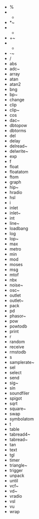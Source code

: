 - %
- *
- *~
- +
- +~
- -
- -~
- /
- abs
- adc~
- array
- atan
- atan2
- bng
- bp~
- change
- clip
- clip~
- cos
- dac~
- dbtopow
- dbtorms
- del
- delay
- delread~
- delwrite~
- exp
- f
- float
- floatatom
- ftom
- graph
- hip~
- hradio
- hsl
- i
- inlet
- inlet~
- int
- line~
- loadbang
- log
- lop~
- max
- metro
- min
- mod
- moses
- msg
- mtof
- nbx
- noise~
- osc~
- outlet
- outlet~
- pack
- pd
- phasor~
- pow
- powtodb
- print
- r
- random
- receive
- rmstodb
- s
- samplerate~
- sel
- select
- send
- sig~
- sin
- soundfiler
- spigot
- sqrt
- square~
- swap
- symbolatom
- t
- table
- tabread4~
- tabread~
- tan
- text
- tgl
- timer
- triangle~
- trigger
- unpack
- until
- vcf~
- vd~
- vradio
- vsl
- vu
- wrap
